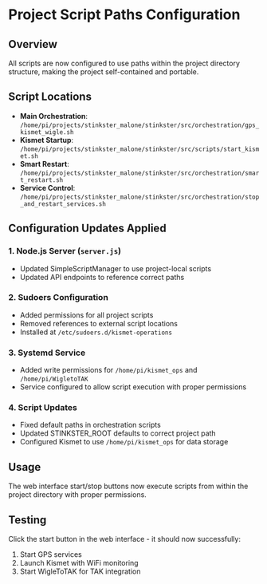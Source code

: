 # Project Script Paths Configuration

## Overview
All scripts are now configured to use paths within the project directory structure, making the project self-contained and portable.

## Script Locations
- **Main Orchestration**: `/home/pi/projects/stinkster_malone/stinkster/src/orchestration/gps_kismet_wigle.sh`
- **Kismet Startup**: `/home/pi/projects/stinkster_malone/stinkster/src/scripts/start_kismet.sh`
- **Smart Restart**: `/home/pi/projects/stinkster_malone/stinkster/src/orchestration/smart_restart.sh`
- **Service Control**: `/home/pi/projects/stinkster_malone/stinkster/src/orchestration/stop_and_restart_services.sh`

## Configuration Updates Applied

### 1. Node.js Server (`server.js`)
- Updated SimpleScriptManager to use project-local scripts
- Updated API endpoints to reference correct paths

### 2. Sudoers Configuration
- Added permissions for all project scripts
- Removed references to external script locations
- Installed at `/etc/sudoers.d/kismet-operations`

### 3. Systemd Service
- Added write permissions for `/home/pi/kismet_ops` and `/home/pi/WigletoTAK`
- Service configured to allow script execution with proper permissions

### 4. Script Updates
- Fixed default paths in orchestration scripts
- Updated STINKSTER_ROOT defaults to correct project path
- Configured Kismet to use `/home/pi/kismet_ops` for data storage

## Usage
The web interface start/stop buttons now execute scripts from within the project directory with proper permissions.

## Testing
Click the start button in the web interface - it should now successfully:
1. Start GPS services
2. Launch Kismet with WiFi monitoring
3. Start WigleToTAK for TAK integration